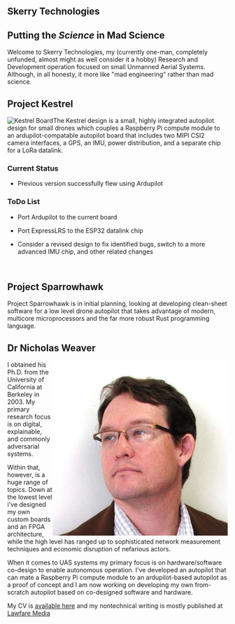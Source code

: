 ## Skerry Technologies

## Putting the *Science* in Mad Science

Welcome to Skerry Technologies, my (currently one-man, completely
unfunded, almost might as well consider it a hobby) Research and
Development operation focused on small Unmanned Aerial Systems.
Although, in all honesty, it more like "mad engineering" rather than
mad science.

## Project Kestrel

<img align="left" src="resources/kestrel-board.png" alt="Kestrel Board">

The Kestrel design is a small, highly integrated autopilot design for
small drones which couples a Raspberry Pi compute module to an
ardupilot-compatable autopilot board that includes two MIPI CSI2
camera interfaces, a GPS, an IMU, power distribution, and a separate
chip for a LoRa datalink.

### Current Status

- Previous version successfully flew using Ardupilot

### ToDo List

- Port Ardupilot to the current board

- Port ExpressLRS to the ESP32 datalink chip

- Consider a revised design to fix identified bugs, switch to a more
  advanced IMU chip, and other related changes

<br clear="left">

## Project Sparrowhawk

Project Sparrowhawk is in initial planning, looking at developing
clean-sheet software for a low level drone autopilot that takes
advantage of modern, multicore microprocessors and the far more robust
Rust programming language.

## Dr Nicholas Weaver

<img align="right" src="resources/headshot.png" alt="Nicholas Weaver">

I obtained his Ph.D. from the University of California
at Berkeley in 2003.  My primary research focus is on digital,
explainable, and commonly adversarial systems.

Within that, however, is a huge range of topics.  Down at the lowest
level i've designed my own custom boards and an FPGA architecture,
while the high level has ranged up to sophisticated network
measurement techniques and economic disruption of nefarious actors.

When it comes to UAS systems my primary focus is on hardware/software
co-design to enable autonomous operation.  I've developed an autopilot
that can mate a Raspberry Pi compute module to an ardupilot-based
autopilot as a proof of concept and I am now working on developing my
own from-scratch autopilot based on co-designed software and hardware.

My CV is [available here](cv.html) and my nontechnical writing is mostly
published at [Lawfare
Media](https://www.lawfaremedia.org/contributors/nweaver)

<br clear="right">